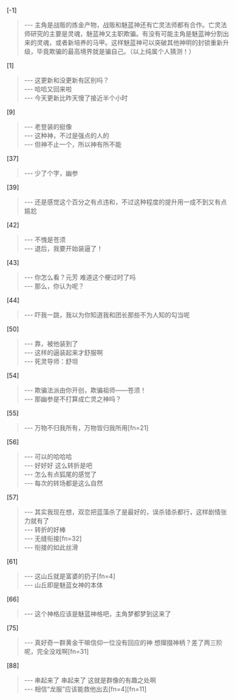 
[-1] 
>--- 主角是战贩的炼金产物，战贩和魅蓝神还有亡灵法师都有合作。亡灵法师研究的主要是灵魂，魅蓝神又主职欺骗。有没有可能主角是魅蓝神分割出来的灵魂，或者新培养的马甲。这样魅蓝神可以突破其他神明的封锁重新升级，毕竟欺骗的最高境界就是骗自己。（以上纯属个人猜测！）<br>

[1] 
>--- 这更新和没更新有区别吗？<br>
>--- 哈哈又回来啦<br>
>--- 今天更新比昨天慢了接近半个小时<br>

[9] 
>--- 老登装的挺像<br>
>--- 这种神，不过是强点的人的<br>
>--- 但神不止一个，所以神有所不能<br>

[37] 
>--- 少了个字，幽参<br>

[39] 
>--- 还是感觉这个百分之有点违和，不过这种程度的提升用一成不到又有点尴尬<br>

[42] 
>--- 不愧是苍须<br>
>--- 退后，我要开始装逼了！<br>

[43] 
>--- 你怎么看？元芳
难道这个梗过时了吗<br>
>--- 那么，你认为呢？<br>

[44] 
>--- 吓我一跳，我以为你知道我和团长那些不为人知的勾当呢<br>

[50] 
>--- 靠，被他装到了<br>
>--- 这样的逼装起来才舒服啊<br>
>--- 死灵导师：舒坦<br>

[54] 
>--- 欺骗法派由你开创，欺骗祖师——苍须！<br>
>--- 那幽参是不打算成亡灵之神吗？<br>

[55] 
>--- 万物不归我所有，万物皆归我所用[fn=21]<br>

[56] 
>--- 可以的哈哈哈<br>
>--- 好好好 这么转折是吧<br>
>--- 怎么有点狐尾的感觉了<br>
>--- 每次的转场都是这么自然<br>

[57] 
>--- 其实我现在想，双恋把蓝藻杀了是最好的，误杀错杀都行，这样剧情张力就有了<br>
>--- 转折的好棒<br>
>--- 无缝衔接[fn=32]<br>
>--- 衔接的如此丝滑<br>

[61] 
>--- 这山丘就是富婆的扔子[fn=4]<br>
>--- 山丘即是魅蓝女神的本体<br>

[66] 
>--- 这个神格应该是魅蓝神格吧，主角梦都梦到这来了<br>

[75] 
>--- 真好奇一群黄金干嘛信仰一位没有回应的神
想撺掇神柄？差了两三阶呢，完全没戏啊[fn=31]<br>

[88] 
>--- 串起来了
串起来了
这就是群像的有趣之处啊<br>
>--- 相信“龙服”应该能救他出去[fn=4][fn=11]<br>
